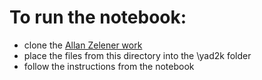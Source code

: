 # To run the notebook:

* clone the [Allan Zelener work](https://github.com/allanzelener/YAD2K)
* place the files from this directory into the \yad2k folder 
* follow the instructions from the notebook
